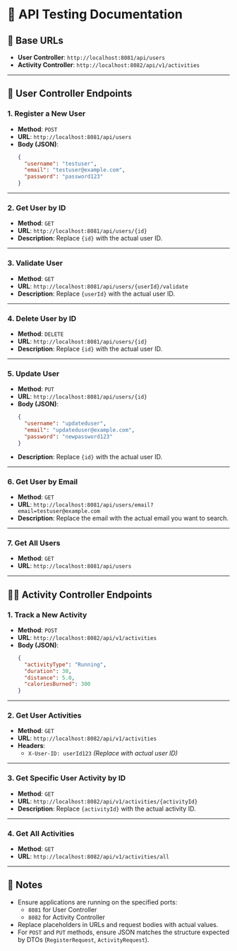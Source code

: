 
# 🧪 API Testing Documentation

## 📌 Base URLs

- **User Controller**: `http://localhost:8081/api/users`  
- **Activity Controller**: `http://localhost:8082/api/v1/activities`  

---

## 👤 User Controller Endpoints

### 1. Register a New User
- **Method**: `POST`  
- **URL**: `http://localhost:8081/api/users`  
- **Body (JSON)**:
  ```json
  {
    "username": "testuser",
    "email": "testuser@example.com",
    "password": "password123"
  }
  ```

---

### 2. Get User by ID
- **Method**: `GET`  
- **URL**: `http://localhost:8081/api/users/{id}`  
- **Description**: Replace `{id}` with the actual user ID.

---

### 3. Validate User
- **Method**: `GET`  
- **URL**: `http://localhost:8081/api/users/{userId}/validate`  
- **Description**: Replace `{userId}` with the actual user ID.

---

### 4. Delete User by ID
- **Method**: `DELETE`  
- **URL**: `http://localhost:8081/api/users/{id}`  
- **Description**: Replace `{id}` with the actual user ID.

---

### 5. Update User
- **Method**: `PUT`  
- **URL**: `http://localhost:8081/api/users/{id}`  
- **Body (JSON)**:
  ```json
  {
    "username": "updateduser",
    "email": "updateduser@example.com",
    "password": "newpassword123"
  }
  ```
- **Description**: Replace `{id}` with the actual user ID.

---

### 6. Get User by Email
- **Method**: `GET`  
- **URL**: `http://localhost:8081/api/users/email?email=testuser@example.com`  
- **Description**: Replace the email with the actual email you want to search.

---

### 7. Get All Users
- **Method**: `GET`  
- **URL**: `http://localhost:8081/api/users`

---

## 🏃‍♂️ Activity Controller Endpoints

### 1. Track a New Activity
- **Method**: `POST`  
- **URL**: `http://localhost:8082/api/v1/activities`  
- **Body (JSON)**:
  ```json
  {
    "activityType": "Running",
    "duration": 30,
    "distance": 5.0,
    "caloriesBurned": 300
  }
  ```

---

### 2. Get User Activities
- **Method**: `GET`  
- **URL**: `http://localhost:8082/api/v1/activities`  
- **Headers**:
  - `X-User-ID: userId123` *(Replace with actual user ID)*

---

### 3. Get Specific User Activity by ID
- **Method**: `GET`  
- **URL**: `http://localhost:8082/api/v1/activities/{activityId}`  
- **Description**: Replace `{activityId}` with the actual activity ID.

---

### 4. Get All Activities
- **Method**: `GET`  
- **URL**: `http://localhost:8082/api/v1/activities/all`

---

## 📝 Notes

- Ensure applications are running on the specified ports:
  - `8081` for User Controller
  - `8082` for Activity Controller
- Replace placeholders in URLs and request bodies with actual values.
- For `POST` and `PUT` methods, ensure JSON matches the structure expected by DTOs (`RegisterRequest`, `ActivityRequest`).
